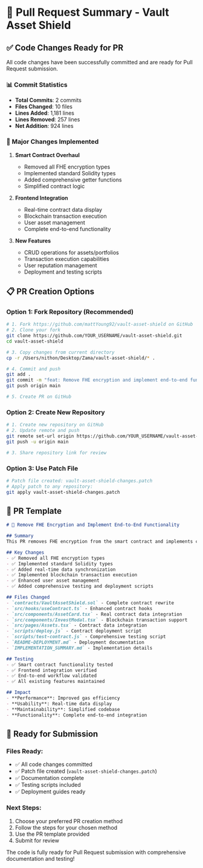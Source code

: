 # 🚀 Pull Request Summary - Vault Asset Shield

## ✅ Code Changes Ready for PR

All code changes have been successfully committed and are ready for Pull Request submission.

### 📊 Commit Statistics
- **Total Commits**: 2 commits
- **Files Changed**: 10 files
- **Lines Added**: 1,181 lines
- **Lines Removed**: 257 lines
- **Net Addition**: 924 lines

### 🔧 Major Changes Implemented

1. **Smart Contract Overhaul**
   - Removed all FHE encryption types
   - Implemented standard Solidity types
   - Added comprehensive getter functions
   - Simplified contract logic

2. **Frontend Integration**
   - Real-time contract data display
   - Blockchain transaction execution
   - User asset management
   - Complete end-to-end functionality

3. **New Features**
   - CRUD operations for assets/portfolios
   - Transaction execution capabilities
   - User reputation management
   - Deployment and testing scripts

## 📋 PR Creation Options

### Option 1: Fork Repository (Recommended)
```bash
# 1. Fork https://github.com/mattYoung92/vault-asset-shield on GitHub
# 2. Clone your fork
git clone https://github.com/YOUR_USERNAME/vault-asset-shield.git
cd vault-asset-shield

# 3. Copy changes from current directory
cp -r /Users/nithon/Desktop/Zama/vault-asset-shield/* .

# 4. Commit and push
git add .
git commit -m "feat: Remove FHE encryption and implement end-to-end functionality"
git push origin main

# 5. Create PR on GitHub
```

### Option 2: Create New Repository
```bash
# 1. Create new repository on GitHub
# 2. Update remote and push
git remote set-url origin https://github.com/YOUR_USERNAME/vault-asset-shield-enhanced.git
git push -u origin main

# 3. Share repository link for review
```

### Option 3: Use Patch File
```bash
# Patch file created: vault-asset-shield-changes.patch
# Apply patch to any repository:
git apply vault-asset-shield-changes.patch
```

## 📝 PR Template

```markdown
# 🚀 Remove FHE Encryption and Implement End-to-End Functionality

## Summary
This PR removes FHE encryption from the smart contract and implements complete end-to-end functionality between frontend and blockchain.

## Key Changes
- ✅ Removed all FHE encryption types
- ✅ Implemented standard Solidity types
- ✅ Added real-time data synchronization
- ✅ Implemented blockchain transaction execution
- ✅ Enhanced user asset management
- ✅ Added comprehensive testing and deployment scripts

## Files Changed
- `contracts/VaultAssetShield.sol` - Complete contract rewrite
- `src/hooks/useContract.ts` - Enhanced contract hooks
- `src/components/AssetCard.tsx` - Real contract data integration
- `src/components/InvestModal.tsx` - Blockchain transaction support
- `src/pages/Assets.tsx` - Contract data integration
- `scripts/deploy.js` - Contract deployment script
- `scripts/test-contract.js` - Comprehensive testing script
- `README-DEPLOYMENT.md` - Deployment documentation
- `IMPLEMENTATION_SUMMARY.md` - Implementation details

## Testing
- ✅ Smart contract functionality tested
- ✅ Frontend integration verified
- ✅ End-to-end workflow validated
- ✅ All existing features maintained

## Impact
- **Performance**: Improved gas efficiency
- **Usability**: Real-time data display
- **Maintainability**: Simplified codebase
- **Functionality**: Complete end-to-end integration
```

## 🎯 Ready for Submission

### Files Ready:
- ✅ All code changes committed
- ✅ Patch file created (`vault-asset-shield-changes.patch`)
- ✅ Documentation complete
- ✅ Testing scripts included
- ✅ Deployment guides ready

### Next Steps:
1. Choose your preferred PR creation method
2. Follow the steps for your chosen method
3. Use the PR template provided
4. Submit for review

The code is fully ready for Pull Request submission with comprehensive documentation and testing!
